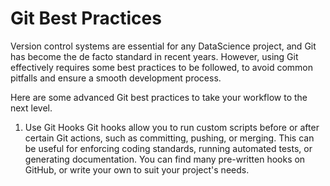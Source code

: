 # Git Best Practices

Version control systems are essential for any DataScience  project, and Git has become the de facto standard in recent years. However, using Git effectively requires some best practices to be followed, to avoid common pitfalls and ensure a smooth development process.

Here are some advanced Git best practices to take your workflow to the next level.

1. Use Git Hooks
Git hooks allow you to run custom scripts before or after certain Git actions, such as committing, pushing, or merging. This can be useful for enforcing coding standards, running automated tests, or generating documentation. You can find many pre-written hooks on GitHub, or write your own to suit your project's needs.
